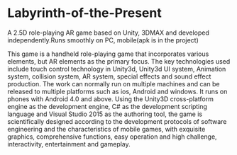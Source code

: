 # Labyrinth-of-the-Present
A 2.5D role-playing AR game based on Unity, 3DMAX and developed independently.Runs smoothly on PC, mobile(apk is in the project)

This game is a handheld role-playing game that incorporates various elements, but AR elements as the primary focus. The key technologies used include touch control technology in Unity3d, Unity3d UI system, Animation system, collision system, AR system, special effects and sound effect production. The work can normally run on multiple machines and can be released to multiple platforms such as ios, Android and windows. It runs on phones with Android 4.0 and above. Using the Unity3D cross-platform engine as the development engine, C# as the development scripting language and Visual Studio 2015 as the authoring tool, the game is scientifically designed according to the development protocols of software engineering and the characteristics of mobile games, with exquisite graphics, comprehensive functions, easy operation and high challenge, interactivity, entertainment and gameplay.
